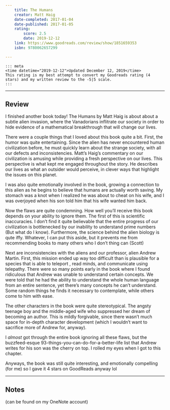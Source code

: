 ```yaml
---
    title: The Humans
    creator: Matt Haig
    date-completed: 2017-01-04
    date-published: 2017-01-05
    rating:
        score: 2.5
        date: 2019-12-12
    link: https://www.goodreads.com/review/show/1851659353
    isbn: 9780062657299

---
```


    ::: meta
    <time datetime="2019-12-12">Updated December 12, 2019</time>
    This rating is my best attempt to convert my Goodreads rating (4 stars) and my written review to the -5|5 scale.
    :::

---

## Review

I finished another book today! The Humans by Matt Haig is about about a subtle alien invasion, where the Vanadorians inflitrate our society in order to hide evidence of a mathematical breakthrough that will change our lives.

There were a couple things that I loved about this book quite a bit. First, the humor was quite entertaining. Since the alien has never encountered human civilization before, he must quickly learn about the strange society, with all our defects and inconsistencies. Matt’s Haig’s commentary on our civilization is amusing while providing a fresh perspective on our lives. This perspective is what kept me engaged throughout the story. He describes our lives as what an outsider would perceive, in clever ways that highlight the issues on this planet.

I was also quite emotionally involved in the book, growing a connection to this alien as he begins to believe that humans are actually worth saving. My stomach was a knot when I realized he was about to cheat on his wife, and I was overjoyed when his son told him that his wife wanted him back.

Now the flaws are quite condemning. How well you’ll receive this book depends on your ability to ignore them. The first of this is scientific inaccuracies. I don’t find it quite believable that the entire progress of our civilization is bottlenecked by our inability to understand prime numbers (But what do I know). Furthermore, the science behind the alien biology is qute iffy. Whatever, I can put this aside, but it prevents me from recommending books to many others who I don’t thing can (Scott)

Next are inconsistencies with the aliens and our professor, alien Andrew Martin. First, this mission ended up way too difficult than is plausible for a species that is able to teleport , read minds, and communicate using telepathy. There were so many points early in the book where I found ridiculous that Andrew was unable to understand certain concepts. We were told that he had the ability to understand the whole human language from an entire sentence, yet there’s many concepts he can’t understand. Some random things he finds it necessary to contemplate, while others come to him with ease.

The other characters in the book were quite stereotypical. The angsty teenage boy and the middle-aged wife who suppressed her dream of becoming an author. This is mildly forgivable, since there wasn’t much space for in-depth character development (which I wouldn’t want to sacrifice more of Andrew for, anyway).

I *almost* got through the entire book ignoring all these flaws, but the buzzfeed-esque 93-things-you-can-do-for-a-better-life list that Andrew writes for his son was the cherry on top. I rolled my eyes when I got to this chapter.

Anyways, the book was still quite interesting, and emotionally compelling (for me) so I gave it 4 stars on GoodReads anyway lol

---

## Notes

(can be found on my OneNote account)